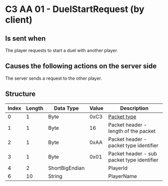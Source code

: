 # C3 AA 01 - DuelStartRequest (by client)

## Is sent when

The player requests to start a duel with another player.

## Causes the following actions on the server side

The server sends a request to the other player.

## Structure

| Index | Length | Data Type | Value | Description |
|-------|--------|-----------|-------|-------------|
| 0 | 1 |   Byte   | 0xC3  | [Packet type](PacketTypes.md) |
| 1 | 1 |    Byte   |   16   | Packet header - length of the packet |
| 2 | 1 |    Byte   | 0xAA  | Packet header - packet type identifier |
| 3 | 1 |    Byte   | 0x01  | Packet header - sub packet type identifier |
| 4 | 2 | ShortBigEndian |  | PlayerId |
| 6 | 10 | String |  | PlayerName |